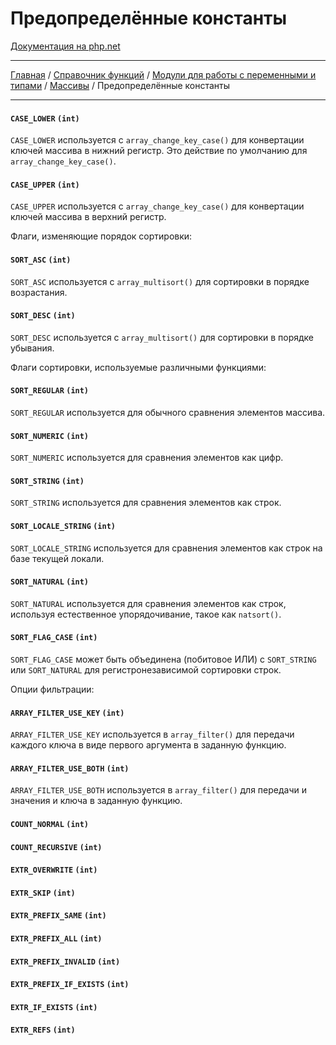 # Предопределённые константы

[Документация на php.net](https://www.php.net/manual/ru/array.constants.php)

---

[Главная](../../../../README.md) / [Справочник функций](../../../funcref.md) /
[Модули для работы с переменными и типами](../../vartype.md) / [Массивы](../array.md) /
Предопределённые константы

---

#### `CASE_LOWER` `(int)`

`CASE_LOWER` используется с `array_change_key_case()` для конвертации ключей массива в нижний
регистр. Это действие по умолчанию для `array_change_key_case()`.

#### `CASE_UPPER` `(int)`

`CASE_UPPER` используется c `array_change_key_case()` для конвертации ключей массива в верхний
регистр.

Флаги, изменяющие порядок сортировки:

#### `SORT_ASC` `(int)`

`SORT_ASC` используется с `array_multisort()` для сортировки в порядке возрастания.

#### `SORT_DESC` `(int)`

`SORT_DESC` используется с `array_multisort()` для сортировки в порядке убывания.

Флаги сортировки, используемые различными функциями:

#### `SORT_REGULAR` `(int)`

`SORT_REGULAR` используется для обычного сравнения элементов массива.

#### `SORT_NUMERIC` `(int)`

`SORT_NUMERIC` используется для сравнения элементов как цифр.

#### `SORT_STRING` `(int)`

`SORT_STRING` используется для сравнения элементов как строк.

#### `SORT_LOCALE_STRING` `(int)`

`SORT_LOCALE_STRING` используется для сравнения элементов как строк на базе текущей локали.

#### `SORT_NATURAL` `(int)`

`SORT_NATURAL` используется для сравнения элементов как строк, используя естественное
упорядочивание, такое как `natsort()`.

#### `SORT_FLAG_CASE` `(int)`

`SORT_FLAG_CASE` может быть объединена (побитовое ИЛИ) с `SORT_STRING` или `SORT_NATURAL` для
регистронезависимой сортировки строк.

Опции фильтрации:

#### `ARRAY_FILTER_USE_KEY` `(int)`

`ARRAY_FILTER_USE_KEY` используется в `array_filter()` для передачи каждого ключа в виде первого
аргумента в заданную функцию.

#### `ARRAY_FILTER_USE_BOTH` `(int)`

`ARRAY_FILTER_USE_BOTH` используется в `array_filter()` для передачи и значения и ключа в заданную
функцию.

#### `COUNT_NORMAL` `(int)`

#### `COUNT_RECURSIVE` `(int)`

#### `EXTR_OVERWRITE` `(int)`

#### `EXTR_SKIP` `(int)`

#### `EXTR_PREFIX_SAME` `(int)`

#### `EXTR_PREFIX_ALL` `(int)`

#### `EXTR_PREFIX_INVALID` `(int)`

#### `EXTR_PREFIX_IF_EXISTS` `(int)`

#### `EXTR_IF_EXISTS` `(int)`

#### `EXTR_REFS` `(int)`
